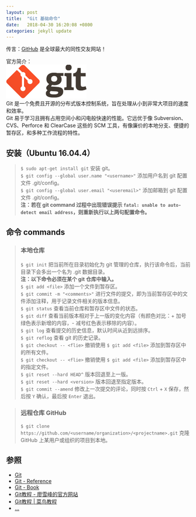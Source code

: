 ```yaml
---
layout: post
title:  "Git 基础命令"
date:   2018-04-30 16:20:08 +0800
categories: jekyll update
---
```

传言：[GitHub](https://github.com) 是全球最大的同性交友网站！

官方简介：<br>
![git](/images/20180430/git.jpg)<br>
Git 是一个免费且开源的分布式版本控制系统，旨在处理从小到非常大项目的速度和效率。<br>
Git 易于学习且拥有占用空间小和闪电般快速的性能。它远优于像 Subversion、CVS、Perforce 和 ClearCase 这些的 SCM 工具，有像廉价的本地分支、便捷的暂存区，和多种工作流程的特性。

## 安装（Ubuntu 16.04.4）
> `$ sudo apt-get install git` 安装 git。<br>
> `$ git config --global user.name "<username>"` 添加用户名到 git 配置文件 .git/config。<br>
> `$ git config --global user.email "<useremail>"` 添加邮箱到 git 配置文件 .git/config。<br>
> **注：若在 git command 过程中出现错误提示 `fatal: unable to auto-detect email address`，则重新执行以上两句配置命令。**

## 命令 commands
> ### 本地仓库
> `$ git init` 把当前所在目录初始化为 git 管理的仓库，执行该命令后，当前目录下会多出一个名为 .git 数据目录。<br>
> **注：以下命令必须在某个 git 仓库中输入。**<br>
> `$ git add <file>` 添加一个文件到暂存区。<br>
> `$ git commit -m "<comments>"` 进行文件的提交，即为当前暂存区中的文件添加注释，用于记录文件相关的版本信息。<br>
> `$ git status` 查看当前仓库和暂存区中文件的状态。<br>
> `$ git diff` 查看当前版本相对于上一版的变化内容（有颜色对比：+ 加号绿色表示新增的内容，- 减号红色表示移除的内容）。<br>
> `$ git log` 查看提交的历史信息，默认时间从近到远排序。<br>
> `$ git reflog` 查看 git 的历史记录。<br>
> `$ git checkout -- <flie>` 撤销使用 `$ git add <file>` 添加到暂存区中的所有文件。<br>
> `$ git checkout -- <flie>` 撤销使用 `$ git add <file>` 添加到暂存区中的指定文件。<br>
> `$ git reset --hard HEAD^` 版本回退至上一版。<br>
> `$ git reset --hard <version>` 版本回退至指定版本。<br>
> `$ git commit --amend` 修改上一次提交的评论，同时按 `Ctrl` + `X` 保存，然后按 `Y` 确认，最后按 `Enter` 退出。

> ### 远程仓库 GitHub
> `$ git clone https://github.com/<username/organization>/<projectname>.git` 克隆 GitHub 上某用户或组织的项目到本地。

## 参照
* [Git](https://git-scm.com)
* [Git - Reference](https://git-scm.com/docs)
* [Git - Book](https://git-scm.com/book/en/v2)
* [Git教程 - 廖雪峰的官方网站](https://www.liaoxuefeng.com/wiki/0013739516305929606dd18361248578c67b8067c8c017b000)
* [Git教程 \| 菜鸟教程](http://www.runoob.com/git/git-tutorial.html)
* [...](https://github.com/mistydew)
